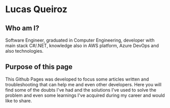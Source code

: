 # Lucas Queiroz 

## Who am I?

Software Engineer, graduated in Computer Engineering, developer with main stack C#/.NET, knowledge also in AWS platform, Azure DevOps and also technologies.

## Purpose of this page

This Github Pages was developed to focus some articles written and troubleshooting that can help me and even other developers. Here you will find some of the doubts I've had and the solutions I've used to solve the problem and even some learnings I've acquired during my career and would like to share.
